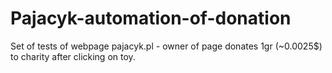 # Pajacyk-automation-of-donation
Set of tests of webpage pajacyk.pl - owner of page donates 1gr (~0.0025$) to charity after clicking on toy.
